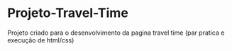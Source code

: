 # Projeto-Travel-Time
Projeto criado para o desenvolvimento da pagina travel time (par pratica e execução de html/css)

